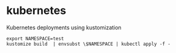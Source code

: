# kubernetes
Kubernetes deployments using kustomization

```
export NAMESPACE=test
kustomize build  | envsubst \$NAMESPACE | kubectl apply -f -
```